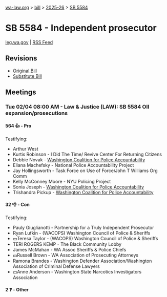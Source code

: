 [wa-law.org](/) > [bill](/bill/) > [2025-26](/bill/2025-26/) > [SB 5584](/bill/2025-26/sb/5584/)

# SB 5584 - Independent prosecutor
[leg.wa.gov](https://app.leg.wa.gov/billsummary?BillNumber=5584&Year=2025&Initiative=false) | [RSS Feed](./rss.xml)

## Revisions
* [Original Bill](1/)
* [Substitute Bill](S/)

## Meetings
### Tue 02/04 08:00 AM - Law & Justice (LAW): SB 5584 OII expansion/prosecutions
#### 564 👍 - Pro
Testifying:
* Arthur West
* Kurtis Robinson - I Did The Time/ Revive Center For Returning Citizens
* Debbie Novak - [Washington Coalition for Police Accountability](/org/washington_coalition_for_police_accountability/)
* Eliana Machefsky - National Police Accountability Project
* Jay Hollingsworth - Task Force on Use of Force/John T Williams Org Comm
* Kelly McConney Moore - NYU Policing Project
* Sonia Joseph - [Washington Coalition for Police Accountability](/org/washington_coalition_for_police_accountability/)
* Trishandra Pickup - [Washington Coalition for Police Accountability](/org/washington_coalition_for_police_accountability/)

#### 32 👎 - Con
Testifying:
* Pauly Giuglianotti - Partnership for a Truly Independent Prosecutor
* Ryan Lufkin - (WACOPS) Washington Council of Police & Sheriffs
* 💵Teresa Taylor - (WACOPS) Washington Council of Police & Sheriffs
* TERI ROGERS KEMP - The Black Community Lobby
* James McMahan - WA Assoc Sheriffs & Police Chiefs
* 💵Russell Brown - WA Association of Prosecuting Attorneys
* Ramona Brandes - Washington Defender Association/Washington Association of Criminal Defense Lawyers
* 💵Anne Anderson - Washington State Narcotics Investigators Association

#### 2 ❓ - Other
